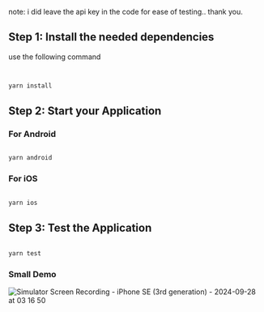 note: i did leave the api key in the code for ease of testing.. thank you.

## Step 1: Install the needed dependencies

use the following command

```bash


yarn install
```

## Step 2: Start your Application


### For Android

```bash

yarn android
```

### For iOS

```bash

yarn ios
```
## Step 3: Test the Application

```bash

yarn test
```
### Small Demo
![Simulator Screen Recording - iPhone SE (3rd generation) - 2024-09-28 at 03 16 50](https://github.com/user-attachments/assets/d11d0719-c00a-43ab-9956-638b65fd9c8d)


